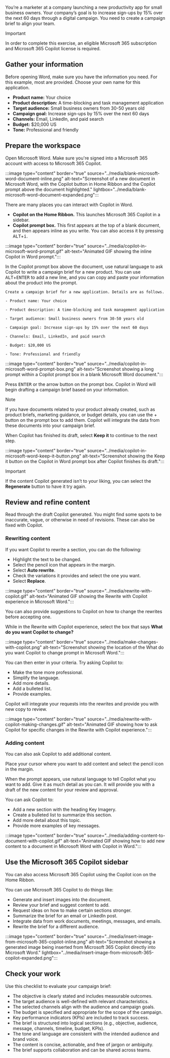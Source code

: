 You’re a marketer at a company launching a new productivity app for small business owners. Your company’s goal is to increase sign-ups by 15% over the next 60 days through a digital campaign. You need to create a campaign brief to align your team.

>[!IMPORTANT]
> In order to complete this exercise, an eligible Microsoft 365 subscription and Microsoft 365 Copilot license is required.

## Gather your information

Before opening Word, make sure you have the information you need. For this example, most are provided. Choose your own name for this application.

- **Product name:** Your choice
- **Product description:** A time-blocking and task management application
- **Target audience:** Small business owners from 30-50 years old
- **Campaign goal:** Increase sign-ups by 15% over the next 60 days
- **Channels:** Email, LinkedIn, and paid search
- **Budget:** $20,000 US
- **Tone:** Professional and friendly

## Prepare the workspace

Open Microsoft Word. Make sure you're signed into a Microsoft 365 account with access to Microsoft 365 Copilot.

:::image type="content" border="true" source="../media/blank-microsoft-word-document-inline.png" alt-text="Screenshot of a new document in Microsoft Word, with the Copilot button in Home Ribbon and the Copilot prompt above the document highlighted." lightbox="../media/blank-microsoft-word-document-expanded.png":::

There are many places you can interact with Copilot in Word.

- **Copilot on the Home Ribbon.** This launches Microsoft 365 Copilot in a sidebar.
- **Copilot prompt box.** This first appears at the top of a blank document, and then appears inline as you write. You can also access it by pressing <kbd>ALT</kbd>+<kbd>i</kbd>.

:::image type="content" border="true" source="../media/copilot-in-microsoft-word-prompt.gif" alt-text="Animated GIF showing the inline Copilot in Word prompt.":::

In the Copilot prompt box above the document, use natural language to ask Copilot to write a campaign brief for a new product. You can use <kbd>ALT</kbd>+<kbd>ENTER</kbd> to add a new line, and you can copy and paste your information about the product into the prompt.

```copilot-prompt
Create a campaign brief for a new application. Details are as follows.

- Product name: Your choice

- Product description: A time-blocking and task management application

- Target audience: Small business owners from 30-50 years old

- Campaign goal: Increase sign-ups by 15% over the next 60 days

- Channels: Email, LinkedIn, and paid search

- Budget: $20,000 US

- Tone: Professional and friendly

```

:::image type="content" border="true" source="../media/copilot-in-microsoft-word-prompt-box.png" alt-text="Screenshot showing a long prompt within a Copilot prompt box in a blank Microsoft Word document.":::

Press <kbd>ENTER</kbd> or the arrow button on the prompt box. Copilot in Word will begin drafting a campaign brief based on your information.

>[!NOTE]
> If you have documents related to your product already created, such as product briefs, marketing guidance, or budget details, you can use the + button on the prompt box to add them. Copilot will integrate the data from these documents into your campaign brief.

When Copilot has finished its draft, select **Keep it** to continue to the next step.

:::image type="content" border="true" source="../media/copilot-in-microsoft-word-keep-it-button.png" alt-text="Screenshot showing the Keep it button on the Copilot in Word prompt box after Copilot finishes its draft.":::

>[!IMPORTANT]
> If the content Copilot generated isn’t to your liking, you can select the **Regenerate** button to have it try again.

## Review and refine content

Read through the draft Copilot generated. You might find some spots to be inaccurate, vague, or otherwise in need of revisions. These can also be fixed with Copilot.

### Rewriting content

If you want Copilot to rewrite a section, you can do the following:

- Highlight the text to be changed.
- Select the pencil icon that appears in the margin.
- Select **Auto rewrite**.
- Check the variations it provides and select the one you want.
- Select **Replace**.

:::image type="content" border="true" source="../media/rewrite-with-copilot.gif" alt-text="Animated GIF showing the Rewrite with Copilot experience in Microsoft Word.":::

You can also provide suggestions to Copilot on how to change the rewrites before accepting one.

While in the Rewrite with Copilot experience, select the box that says **What do you want Copilot to change?**

:::image type="content" border="true" source="../media/make-changes-with-copilot.png" alt-text="Screenshot showing the location of the What do you want Copilot to change prompt in Microsoft Word.":::

You can then enter in your criteria. Try asking Copilot to:

- Make the tone more professional.
- Simplify the language.
- Add more details.
- Add a bulleted list.
- Provide examples.

Copilot will integrate your requests into the rewrites and provide you with new copy to review.

:::image type="content" border="true" source="../media/rewrite-with-copilot-making-changes.gif" alt-text="Animated GIF showing how to ask Copilot for specific changes in the Rewrite with Copilot experience.":::

### Adding content

You can also ask Copilot to add additional content.

Place your cursor where you want to add content and select the pencil icon in the margin.

When the prompt appears, use natural language to tell Copilot what you want to add. Give it as much detail as you can. It will provide you with a draft of the new content for your review and approval.

You can ask Copilot to:

- Add a new section with the heading Key Imagery.
- Create a bulleted list to summarize this section.
- Add more detail about this topic.
- Provide more examples of key messages.

:::image type="content" border="true" source="../media/adding-content-to-document-with-copilot.gif" alt-text="Animated GIF showing how to add new content to a document in Microsoft Word with Copilot in Word.":::

## Use the Microsoft 365 Copilot sidebar

You can also access Microsoft 365 Copilot using the Copilot icon on the Home Ribbon.

You can use Microsoft 365 Copilot to do things like:

- Generate and insert images into the document.
- Review your brief and suggest content to add.
- Request ideas on how to make certain sections stronger.
- Summarize the brief for an email or LinkedIn post.
- Integrate data from work documents, meetings, messages, and emails.
- Rewrite the brief for a different audience.

:::image type="content" border="true" source="../media/insert-image-from-microsoft-365-copilot-inline.png" alt-text="Screenshot showing a generated image being inserted from Microsoft 365 Copilot directly into Microsoft Word." lightbox="../media/insert-image-from-microsoft-365-copilot-expanded.png":::

## Check your work

Use this checklist to evaluate your campaign brief:

- The objective is clearly stated and includes measurable outcomes.
- The target audience is well-defined with relevant characteristics.
- The selected channels align with the audience and campaign goals.
- The budget is specified and appropriate for the scope of the campaign.
- Key performance indicators (KPIs) are included to track success.
- The brief is structured into logical sections (e.g., objective, audience, message, channels, timeline, budget, KPIs).
- The tone and language are consistent with the intended audience and brand voice.
- The content is concise, actionable, and free of jargon or ambiguity.
- The brief supports collaboration and can be shared across teams.
